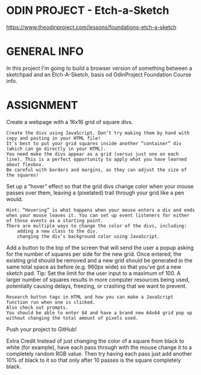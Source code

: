 # ODIN PROJECT - Etch-a-Sketch

https://www.theodinproject.com/lessons/foundations-etch-a-sketch

# GENERAL INFO

In this project I'm going to build a browser version of something between a sketchpad and an Etch-A-Sketch, basis od OdinProject Foundation Course info.

# ASSIGNMENT

Create a webpage with a 16x16 grid of square divs.

    Create the divs using JavaScript. Don’t try making them by hand with copy and pasting in your HTML file!
    It’s best to put your grid squares inside another “container” div (which can go directly in your HTML).
    You need make the divs appear as a grid (versus just one on each line). This is a perfect opportunity to apply what you have learned about flexbox.
    Be careful with borders and margins, as they can adjust the size of the squares!

Set up a “hover” effect so that the grid divs change color when your mouse passes over them, leaving a (pixelated) trail through your grid like a pen would.

    Hint: “Hovering” is what happens when your mouse enters a div and ends when your mouse leaves it. You can set up event listeners for either of those events as a starting point.
    There are multiple ways to change the color of the divs, including:
        adding a new class to the div.
        changing the div’s background color using JavaScript.

Add a button to the top of the screen that will send the user a popup asking for the number of squares per side for the new grid. Once entered, the existing grid should be removed and a new grid should be generated in the same total space as before (e.g. 960px wide) so that you’ve got a new sketch pad. Tip: Set the limit for the user input to a maximum of 100. A larger number of squares results in more computer resources being used, potentially causing delays, freezing, or crashing that we want to prevent.

    Research button tags in HTML and how you can make a JavaScript function run when one is clicked.
    Also check out prompts.
    You should be able to enter 64 and have a brand new 64x64 grid pop up without changing the total amount of pixels used.

Push your project to GitHub!

Extra Credit
Instead of just changing the color of a square from black to white (for example), have each pass through with the mouse change it to a completely random RGB value. Then try having each pass just add another 10% of black to it so that only after 10 passes is the square completely black.
